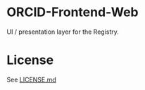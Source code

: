 # ORCID-Frontend-Web
UI / presentation layer for the Registry.

    
# License
See [LICENSE.md](https://github.com/ORCID/ORCID-Work-in-Progress/blob/master/LICENSE.md)

 